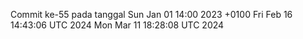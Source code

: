 Commit ke-55 pada tanggal Sun Jan 01 14:00 2023 +0100
Fri Feb 16 14:43:06 UTC 2024
Mon Mar 11 18:28:08 UTC 2024
